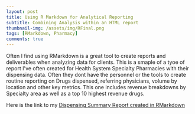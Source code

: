 ```yaml
---
layout: post
title: Using R Markdown for Analytical Reporting
subtitle: Combining Analysis within an HTML report
thumbnail-img: /assets/img/RFinal.png
tags: [RMarkdown, Pharmacy]
comments: true
---
```


Often I find using RMarkdown is a great tool to create reports and deliverables when analyzing data for clients. This is a smaple of a tyoe of report I've often created for Health System Specialty Pharmacies with their dispensing data. Often they dont have the personnel or the tools to create routine reporting on Drugs dispensed, referring physicians, volume by location and other key metrics.  This one includes revenue breakdowns by Specialty area as well as a top 10 highest revenue drugs.

Here is the link to my [Dispensing Summary Report created in RMarkdown](http://CuriosityData.com/HS-RMD.html)

